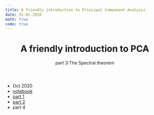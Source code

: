 ```yaml
---
title: A friendly introduction to Principal Component Analysis
date: 31-01-2020
math: true
code: true
---
```

<!-- {% raw %} -->

<header>
<h1>A friendly introduction to PCA</h1>
<div class="subh1">part 3:The Spectral theorem</div>
</header>

<ul class="links">
	<li>Oct 2020</li>
	<li><a href="https://github.com/pbloem/blog/blob/master/2020/pca.ipynb">notebook</a></li>
		<li><a href="/blog/pca">part 1</a></li>
		<li><a href="/blog/pca-2">part 2</a></li>
		<li>part 4</li>
</ul>



<!-- {% endraw %} -->